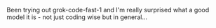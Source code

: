 Been trying out grok-code-fast-1 and I'm really surprised what a good model it is - not just coding wise but in general...
